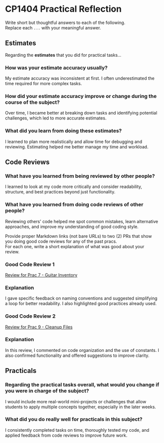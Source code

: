 # CP1404 Practical Reflection

Write short but thoughtful answers to each of the following.  
Replace each `...` with your meaningful answer.

## Estimates

Regarding the **estimates** that you did for practical tasks...

### How was your estimate accuracy usually?

My estimate accuracy was inconsistent at first. I often underestimated the time required for more complex tasks.

### How did your estimate accuracy improve or change during the course of the subject?

Over time, I became better at breaking down tasks and identifying potential challenges, which led to more accurate estimates.

### What did you learn from doing these estimates?

I learned to plan more realistically and allow time for debugging and reviewing. Estimating helped me better manage my time and workload.

## Code Reviews

### What have you learned from being reviewed by other people?

I learned to look at my code more critically and consider readability, structure, and best practices beyond just functionality.

### What have you learned from doing code reviews of other people?

Reviewing others' code helped me spot common mistakes, learn alternative approaches, and improve my understanding of good coding style.

Provide proper Markdown links (not bare URLs) to two (2) PRs that show you doing good code reviews for any of the past pracs.  
For each one, write a short explanation of what was good about your review.

### Good Code Review 1

[Review for Prac 7 - Guitar Inventory](https://github.com/yunchenli375/cp1404practicals/pull/1#event-18604669446)

### Explanation

I gave specific feedback on naming conventions and suggested simplifying a loop for better readability. I also highlighted good practices already used.

### Good Code Review 2

[Review for Prac 9 - Cleanup Files](https://github.com/YuanXin425/cp1404practicals/pull/4)

### Explanation

In this review, I commented on code organization and the use of constants. I also confirmed functionality and offered suggestions to improve clarity.

## Practicals

### Regarding the **practical tasks** overall, what would you change if you were in charge of the subject?

I would include more real-world mini-projects or challenges that allow students to apply multiple concepts together, especially in the later weeks.

### What did you do really well for practicals in this subject?

I consistently completed tasks on time, thoroughly tested my code, and applied feedback from code reviews to improve future work.
